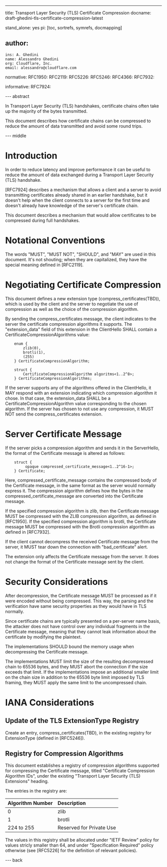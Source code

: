 ---
title: Transport Layer Security (TLS) Certificate Compression
docname: draft-ghedini-tls-certificate-compression-latest

stand_alone: yes
pi: [toc, sortrefs, symrefs, docmapping]

author:
 -
    ins: A. Ghedini
    name: Alessandro Ghedini
    org: Cloudflare, Inc.
    email: alessandro@cloudflare.com

normative:
  RFC1950:
  RFC2119:
  RFC5226:
  RFC5246:
  RFC4366:
  RFC7932:

informative:
  RFC7924:

--- abstract

In Transport Layer Security (TLS) handshakes, certificate chains often take up
the majority of the bytes transmitted.

This document describes how certificate chains can be compressed to reduce the
amount of data transmitted and avoid some round trips.

--- middle

# Introduction

In order to reduce latency and improve performance it can be useful to reduce
the amount of data exchanged during a Transport Layer Security (TLS) handshake.

[RFC7924] describes a mechanism that allows a client and a server to avoid
transmitting certificates already shared in an earlier handshake, but it
doesn't help when the client connects to a server for the first time and
doesn't already have knowledge of the server's certificate chain.

This document describes a mechanism that would allow certificates to be
compressed during full handshakes.

# Notational Conventions

The words "MUST", "MUST NOT", "SHOULD", and "MAY" are used in this document.
It's not shouting; when they are capitalized, they have the special meaning
defined in [RFC2119].

# Negotiating Certificate Compression

This document defines a new extension type (compress_certificates(TBD)), which
is used by the client and the server to negotiate the use of compression as well
as the choice of the compression algorithm.

By sending the compress_certificates message, the client indicates to the server
the certificate compression algorithms it supports.  The "extension_data" field
of this extension in the ClientHello SHALL contain a
CertificateCompressionAlgorithms value:

~~~
    enum {
        zlib(0),
        brotli(1),
        (255)
    } CertificateCompressionAlgorithm;

    struct {
        CertificateCompressionAlgorithm algoritms<1..2^8>;
    } CertificateCompressionAlgorithms;
~~~

If the server supports any of the algorithms offered in the ClientHello, it MAY
respond with an extension indicating which compression algorithm it chose.  In
that case, the extension_data SHALL be a CertificateCompressionAlgorithm value
corresponding to the chosen algorithm.  If the server has chosen to not use any
compression, it MUST NOT send the compress_certificates extension.

# Server Certificate Message

If the server picks a compression algorithm and sends it in the ServerHello, the
format of the Certificate message is altered as follows:

~~~
    struct {
         opaque compressed_certificate_message<1..2^16-1>;
    } Certificate;
~~~

Here, compressed_certificate_message contains the compressed body of the
Certificate message, in the same format as the server would normally express it.
The compression algorithm defines how the bytes in the
compressed_certificate_message are converted into the Certificate message.

If the specified compression algorithm is zlib, then the Certificate message
MUST be compressed with the ZLIB compression algorithm, as defined in [RFC1950].
If the specified compression algorithm is brotli, the Certificate message MUST
be compressed with the Brotli compression algorithm as defined in [RFC7932].

If the client cannot decompress the received Certificate message from the
server, it MUST tear down the connection with "bad_certificate" alert.

The extension only affects the Certificate message from the server.  It does not
change the format of the Certificate message sent by the client.

# Security Considerations

After decompression, the Certificate message MUST be processed as if it were
encoded without being compressed.  This way, the parsing and the verification
have same security properties as they would have in TLS normally.

Since certificate chains are typically presented on a per-server name basis, the
attacker does not have control over any individual fragments in the Certificate
message, meaning that they cannot leak information about the certificate by
modifying the plaintext.

The implementations SHOULD bound the memory usage when decompressing the
Certificate message.

The implementations MUST limit the size of the resulting decompressed chain to
65536 bytes, and they MUST abort the connection if the size exceeds that limit.
If the implementations impose an additional smaller limit on the chain size in
addition to the 65536 byte limit imposed by TLS framing, they MUST apply the
same limit to the uncompressed chain.

# IANA Considerations

## Update of the TLS ExtensionType Registry

Create an entry, compress_certificates(TBD), in the existing registry for
ExtensionType (defined in [RFC5246]).

## Registry for Compression Algorithms

This document establishes a registry of compression algorithms supported for
compressing the Certificate message, titled "Certificate Compression Algorithm
IDs", under the existing "Transport Layer Security (TLS) Extensions" heading.

The entries in the registry are:

| Algorithm Number | Description              |
|:-----------------|:-------------------------|
| 0                | zlib                     |
| 1                | brotli                   |
| 224 to 255       | Reserved for Private Use |

The values in this registry shall be allocated under "IETF Review" policy for
values stricly smaller than 64, and under "Specification Required" policy
otherwise (see [RFC5226] for the definition of relevant policies).

--- back
